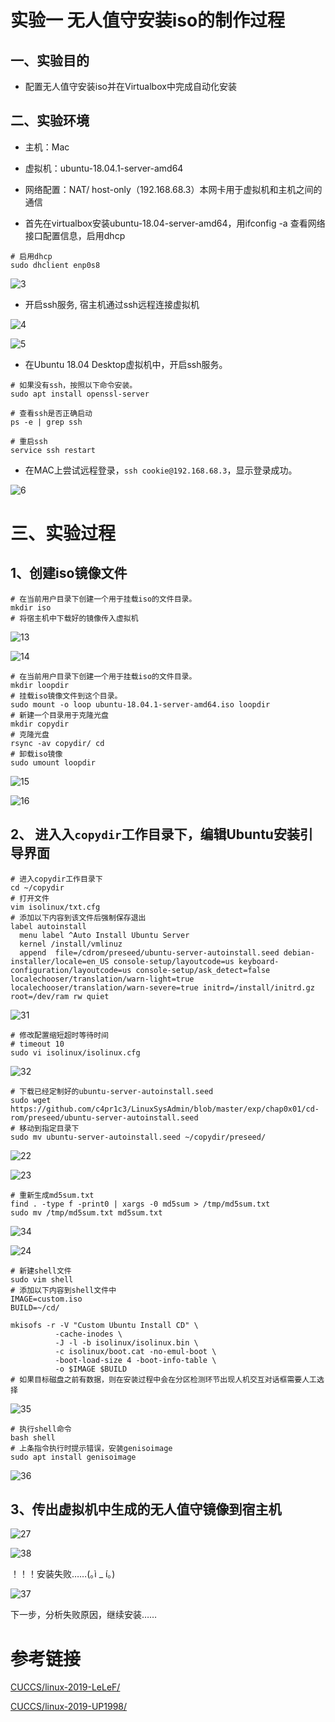 # 实验一 无人值守安装iso的制作过程

## 一、实验目的

- 配置无人值守安装iso并在Virtualbox中完成自动化安装

## 二、实验环境

- 主机：Mac
- 虚拟机：ubuntu-18.04.1-server-amd64



- 网络配置：NAT/ host-only（192.168.68.3）本网卡用于虚拟机和主机之间的通信
- 首先在virtualbox安装ubuntu-18.04-server-amd64，用ifconfig -a 查看网络接口配置信息，启用dhcp

```
# 启用dhcp
sudo dhclient enp0s8
```

![3](/0x01/3.jpg)

- 开启ssh服务, 宿主机通过ssh远程连接虚拟机

![4](/0x01/4.jpg)

![5](/0x01/5.jpg)

- 在Ubuntu 18.04 Desktop虚拟机中，开启ssh服务。

```
# 如果没有ssh，按照以下命令安装。
sudo apt install openssl-server

# 查看ssh是否正确启动
ps -e | grep ssh

# 重启ssh
service ssh restart
```

- 在MAC上尝试远程登录，`ssh cookie@192.168.68.3`，显示登录成功。

![6](/0x01/6.jpg)

# 三、实验过程

## 1、创建iso镜像文件

```
# 在当前用户目录下创建一个用于挂载iso的文件目录。
mkdir iso
# 将宿主机中下载好的镜像传入虚拟机
```

![13](/0x01/13.jpg)

![14](/0x01/14.jpg)



```
# 在当前用户目录下创建一个用于挂载iso的文件目录。
mkdir loopdir
# 挂载iso镜像文件到这个目录。
sudo mount -o loop ubuntu-18.04.1-server-amd64.iso loopdir
# 新建一个目录用于克隆光盘
mkdir copydir
# 克隆光盘
rsync -av copydir/ cd
# 卸载iso镜像
sudo umount loopdir
```

![15](/0x01/15.jpg)

![16](/0x01/16.jpg)



## 2、 进入入`copydir`工作目录下，编辑Ubuntu安装引导界面

```
# 进入copydir工作目录下
cd ~/copydir
# 打开文件
vim isolinux/txt.cfg
# 添加以下内容到该文件后强制保存退出
label autoinstall
  menu label ^Auto Install Ubuntu Server
  kernel /install/vmlinuz
  append  file=/cdrom/preseed/ubuntu-server-autoinstall.seed debian-installer/locale=en_US console-setup/layoutcode=us keyboard-configuration/layoutcode=us console-setup/ask_detect=false localechooser/translation/warn-light=true localechooser/translation/warn-severe=true initrd=/install/initrd.gz root=/dev/ram rw quiet
```

![31](/0x01/31.jpg)



```
# 修改配置缩短超时等待时间
# timeout 10
sudo vi isolinux/isolinux.cfg
```

![32](/0x01/32.jpg)



```
# 下载已经定制好的ubuntu-server-autoinstall.seed
sudo wget https://github.com/c4pr1c3/LinuxSysAdmin/blob/master/exp/chap0x01/cd-rom/preseed/ubuntu-server-autoinstall.seed
# 移动到指定目录下
sudo mv ubuntu-server-autoinstall.seed ~/copydir/preseed/
```

![22](/0x01/22.jpg)

![23](/0x01/23.jpg)



```
# 重新生成md5sum.txt
find . -type f -print0 | xargs -0 md5sum > /tmp/md5sum.txt
sudo mv /tmp/md5sum.txt md5sum.txt
```

![34](/0x01/34.jpg)

![24](/0x01/24.jpg)



```
# 新建shell文件
sudo vim shell
# 添加以下内容到shell文件中
IMAGE=custom.iso
BUILD=~/cd/

mkisofs -r -V "Custom Ubuntu Install CD" \
          -cache-inodes \
          -J -l -b isolinux/isolinux.bin \
          -c isolinux/boot.cat -no-emul-boot \
          -boot-load-size 4 -boot-info-table \
          -o $IMAGE $BUILD
# 如果目标磁盘之前有数据，则在安装过程中会在分区检测环节出现人机交互对话框需要人工选择
```

![35](/0x01/35.jpg)



```
# 执行shell命令
bash shell
# 上条指令执行时提示错误，安装genisoimage
sudo apt install genisoimage
```

![36](/0x01/36.jpg)



## 3、传出虚拟机中生成的无人值守镜像到宿主机

![27](/0x01/27.jpg)

![38](/0x01/38.jpg)

！！！安装失败……(｡ì _ í｡) 

![37](/0x01/37.jpg)

下一步，分析失败原因，继续安装……

# 参考链接

[CUCCS/linux-2019-LeLeF/](https://github.com/CUCCS/linux-2019-LeLeF/blob/29769e9d5195105c5c54a22e0d7edd0400f95f3d/chap0x01VirtualBox%20无人值守安装Unbuntu系统实验/chap0x01%20VirtualBox%20无人值守安装Unbuntu系统实验.md)

[CUCCS/linux-2019-UP1998/](https://github.com/CUCCS/linux-2019-UP1998/blob/135d24f24d2e73ab6b9b79e6219193c40a466120/linux-1/linux-1.md)

